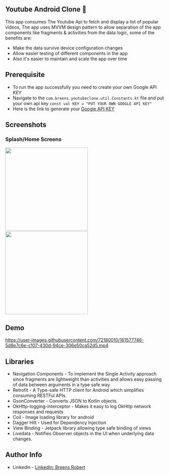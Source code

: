 ## Youtube Android Clone 🚀
This app consumes The Youtube Api to fetch and display a list of popular videos, The app uses MVVM design pattern to allow separation of the app components like fragments & activities from the data logic, some of the benefits are:
* Make the data survive device configuration changes
* Allow easier testing of different components in the app
* Also it's easier to maintain and scale the app over time

## Prerequisite
* To run the app successfully you need to create your own Google API KEY
* Navigate to the `com.breens.youtubeclone.util.Constants.kt` file and put your own api key
``
 const val KEY = "PUT YOUR OWN GOOGLE API KEY"
``
* Here is the link to generate your [Google API KEY](https://developers.google.com/maps/documentation/javascript/cloud-setup)

## Screenshots
### Splash/Home Screens
<img src="/images/splashscreen.png" width="260">&emsp;
<img src="/images/homescreen.png" width="260">

## Demo
https://user-images.githubusercontent.com/72180010/161577746-5d8e7c6e-c107-430d-94ce-306e50ca52d5.mp4

## Libraries
* Navigation Components - To implement the Single Activity approach since fragments are lightweight than activities and allows easy passing of data between arguments in a type safe way
* Retrofit - A Type-safe HTTP client for Android which simplifies consuming RESTFul APIs.
* GsonConverter - Converts JSON to Kotlin objects.
* OkHttp-logging-interceptor - Makes it easy to log OkHttp network responses and requests
* Coil - Image loading library for android
* Dagger Hilt - Used for Dependency Injection
* View Binding - Jetpack library allowing type safe binding of views
* Livedata - Notifies Observer objects in the UI when underlying data changes.

## Author Info
* Linkedin - [LinkedIn: Breens Robert](https://www.linkedin.com/in/breens-mbaka/)
